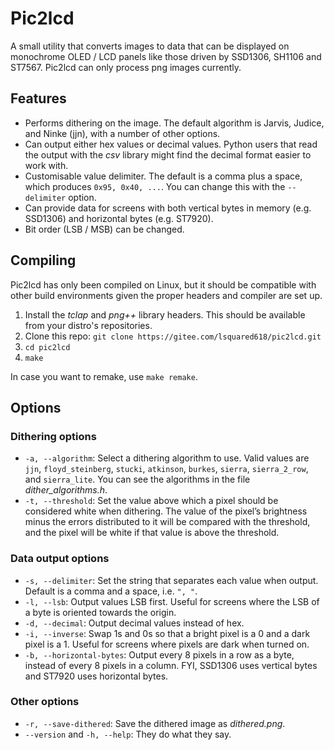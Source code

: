 # Pic2lcd

A small utility that converts images to data that can be displayed on monochrome OLED / LCD panels like those driven by SSD1306, SH1106 and ST7567. Pic2lcd can only process png images currently.

## Features

- Performs dithering on the image. The default algorithm is Jarvis, Judice, and Ninke (jjn), with a number of other options.
- Can output either hex values or decimal values. Python users that read the output with the *csv* library might find the decimal format easier to work with.
- Customisable value delimiter. The default is a comma plus a space, which produces `0x95, 0x40, ...`. You can change this with the `--delimiter` option.
- Can provide data for screens with both vertical bytes in memory (e.g. SSD1306) and horizontal bytes (e.g. ST7920).
- Bit order (LSB / MSB) can be changed.

## Compiling

Pic2lcd has only been compiled on Linux, but it should be compatible with other build environments given the proper headers and compiler are set up.

1. Install the *tclap* and *png++* library headers. This should be available from your distro's repositories.
2. Clone this repo: `git clone https://gitee.com/lsquared618/pic2lcd.git`
3. `cd pic2lcd`
4. `make`

In case you want to remake, use `make remake`.

## Options

### Dithering options

- `-a, --algorithm`: Select a dithering algorithm to use. Valid values are `jjn`, `floyd_steinberg`, `stucki`, `atkinson`, `burkes`, `sierra`, `sierra_2_row`, and `sierra_lite`. You can see the algorithms in the file *dither_algorithms.h*.
- `-t, --threshold`: Set the value above which a pixel should be considered white when dithering. The value of the pixel’s brightness minus the errors distributed to it will be compared with the threshold, and the pixel will be white if that value is above the threshold.

### Data output options

- `-s, --delimiter`: Set the string that separates each value when output. Default is a comma and a space, i.e. `", "`.
- `-l, --lsb`: Output values LSB first. Useful for screens where the LSB of a byte is oriented towards the origin.
- `-d, --decimal`: Output decimal values instead of hex.
- `-i, --inverse`: Swap 1s and 0s so that a bright pixel is a 0 and a dark pixel is a 1. Useful for screens where pixels are dark when turned on.
- `-b, --horizontal-bytes`: Output every 8 pixels in a row as a byte, instead of every 8 pixels in a column. FYI, SSD1306 uses vertical bytes and ST7920 uses horizontal bytes.

### Other options

- `-r, --save-dithered`: Save the dithered image as *dithered.png*.
- `--version` and `-h, --help`: They do what they say.